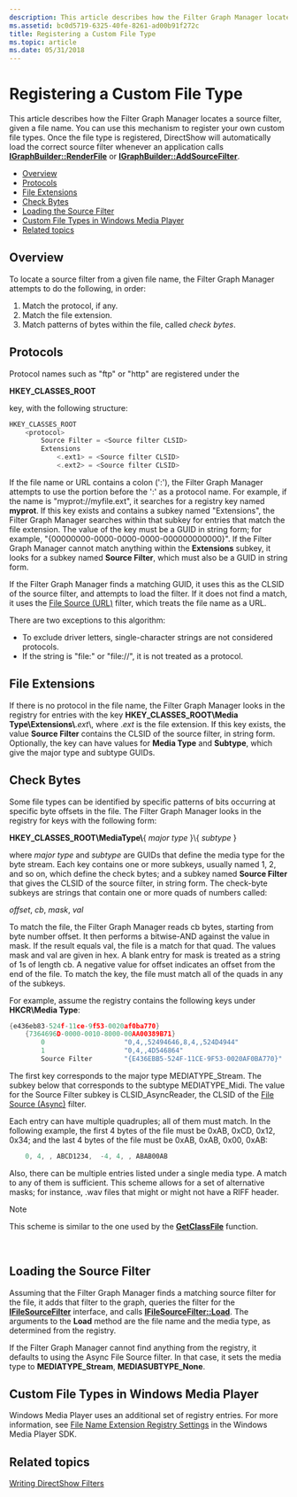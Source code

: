 ```yaml
---
description: This article describes how the Filter Graph Manager locates a source filter, given a file name.
ms.assetid: bc0d5719-6325-40fe-8261-ad00b91f272c
title: Registering a Custom File Type
ms.topic: article
ms.date: 05/31/2018
---
```


# Registering a Custom File Type

This article describes how the Filter Graph Manager locates a source filter, given a file name. You can use this mechanism to register your own custom file types. Once the file type is registered, DirectShow will automatically load the correct source filter whenever an application calls [**IGraphBuilder::RenderFile**](/windows/desktop/api/Strmif/nf-strmif-igraphbuilder-renderfile) or [**IGraphBuilder::AddSourceFilter**](/windows/desktop/api/Strmif/nf-strmif-igraphbuilder-addsourcefilter).

-   [Overview](#overview)
-   [Protocols](#protocols)
-   [File Extensions](#file-extensions)
-   [Check Bytes](#check-bytes)
-   [Loading the Source Filter](#loading-the-source-filter)
-   [Custom File Types in Windows Media Player](#custom-file-types-in-windows-media-player)
-   [Related topics](#related-topics)

## Overview

To locate a source filter from a given file name, the Filter Graph Manager attempts to do the following, in order:

1.  Match the protocol, if any.
2.  Match the file extension.
3.  Match patterns of bytes within the file, called *check bytes*.

## Protocols

Protocol names such as "ftp" or "http" are registered under the

**HKEY\_CLASSES\_ROOT**

key, with the following structure:


```C++
HKEY_CLASSES_ROOT
    <protocol>
        Source Filter = <Source filter CLSID>
        Extensions
            <.ext1> = <Source filter CLSID>
            <.ext2> = <Source filter CLSID>
```



If the file name or URL contains a colon (':'), the Filter Graph Manager attempts to use the portion before the ':' as a protocol name. For example, if the name is "myprot://myfile.ext", it searches for a registry key named **myprot**. If this key exists and contains a subkey named "Extensions", the Filter Graph Manager searches within that subkey for entries that match the file extension. The value of the key must be a GUID in string form; for example, "{00000000-0000-0000-0000-000000000000}". If the Filter Graph Manager cannot match anything within the **Extensions** subkey, it looks for a subkey named **Source Filter**, which must also be a GUID in string form.

If the Filter Graph Manager finds a matching GUID, it uses this as the CLSID of the source filter, and attempts to load the filter. If it does not find a match, it uses the [File Source (URL)](file-source--url--filter.md) filter, which treats the file name as a URL.

There are two exceptions to this algorithm:

-   To exclude driver letters, single-character strings are not considered protocols.
-   If the string is "file:" or "file://", it is not treated as a protocol.

## File Extensions

If there is no protocol in the file name, the Filter Graph Manager looks in the registry for entries with the key **HKEY\_CLASSES\_ROOT\\Media Type\\Extensions\\**.*ext*\\, where .*ext* is the file extension. If this key exists, the value **Source Filter** contains the CLSID of the source filter, in string form. Optionally, the key can have values for **Media Type** and **Subtype**, which give the major type and subtype GUIDs.

## Check Bytes

Some file types can be identified by specific patterns of bits occurring at specific byte offsets in the file. The Filter Graph Manager looks in the registry for keys with the following form:

**HKEY\_CLASSES\_ROOT\\MediaType\\**{ *major type* }\\{ *subtype* }

where *major type* and *subtype* are GUIDs that define the media type for the byte stream. Each key contains one or more subkeys, usually named 1, 2, and so on, which define the check bytes; and a subkey named **Source Filter** that gives the CLSID of the source filter, in string form. The check-byte subkeys are strings that contain one or more quads of numbers called:

*offset*, *cb*, *mask*, *val*

To match the file, the Filter Graph Manager reads cb bytes, starting from byte number offset. It then performs a bitwise-AND against the value in mask. If the result equals val, the file is a match for that quad. The values mask and val are given in hex. A blank entry for mask is treated as a string of 1s of length cb. A negative value for offset indicates an offset from the end of the file. To match the key, the file must match all of the quads in any of the subkeys.

For example, assume the registry contains the following keys under **HKCR\\Media Type**:


```C++
{e436eb83-524f-11ce-9f53-0020af0ba770}
    {7364696D-0000-0010-8000-00AA00389B71}
        0                    "0,4,,52494646,8,4,,524D4944"
        1                    "0,4,,4D546864"
        Source Filter        "{E436EBB5-524F-11CE-9F53-0020AF0BA770}"
```



The first key corresponds to the major type MEDIATYPE\_Stream. The subkey below that corresponds to the subtype MEDIATYPE\_Midi. The value for the Source Filter subkey is CLSID\_AsyncReader, the CLSID of the [File Source (Async)](file-source--async--filter.md) filter.

Each entry can have multiple quadruples; all of them must match. In the following example, the first 4 bytes of the file must be 0xAB, 0xCD, 0x12, 0x34; and the last 4 bytes of the file must be 0xAB, 0xAB, 0x00, 0xAB:


```C++
    0, 4, , ABCD1234,  -4, 4, , ABAB00AB 
```



Also, there can be multiple entries listed under a single media type. A match to any of them is sufficient. This scheme allows for a set of alternative masks; for instance, .wav files that might or might not have a RIFF header.

> [!Note]  
> This scheme is similar to the one used by the [**GetClassFile**](/windows/win32/api/objbase/nf-objbase-getclassfile) function.

 

## Loading the Source Filter

Assuming that the Filter Graph Manager finds a matching source filter for the file, it adds that filter to the graph, queries the filter for the [**IFileSourceFilter**](/windows/desktop/api/Strmif/nn-strmif-ifilesourcefilter) interface, and calls [**IFileSourceFilter::Load**](/windows/desktop/api/Strmif/nf-strmif-ifilesourcefilter-load). The arguments to the **Load** method are the file name and the media type, as determined from the registry.

If the Filter Graph Manager cannot find anything from the registry, it defaults to using the Async File Source filter. In that case, it sets the media type to **MEDIATYPE\_Stream**, **MEDIASUBTYPE\_None**.

## Custom File Types in Windows Media Player

Windows Media Player uses an additional set of registry entries. For more information, see [File Name Extension Registry Settings](../wmp/file-name-extension-registry-settings.md) in the Windows Media Player SDK.

## Related topics

<dl> <dt>

[Writing DirectShow Filters](writing-directshow-filters.md)
</dt> </dl>

 

 
